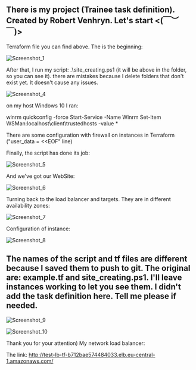 There is my project (Trainee task definition).
Created by Robert Venhryn.
Let's start
<(￣︶￣)>
---------------------------------------------------------------------------------------------------------------------------------

Terraform file you can find above. The is the beginning:

![Screenshot_1](https://user-images.githubusercontent.com/75696130/113060587-86b63f00-91b9-11eb-9b9b-7914ee3fe2a9.png)

After that, I run my script: .\site_creating.ps1 (it will be above in the folder, so you can see it). there are mistakes because I delete folders that don't exist yet. It doesn't cause any issues.

![Screenshot_4](https://user-images.githubusercontent.com/75696130/113061280-76529400-91ba-11eb-8f51-d29d01555446.png)

on my host Windows 10 I ran:

winrm quickconfig -force
Start-Service -Name Winrm
Set-Item WSMan:localhost\client\trustedhosts -value *

There are some configuration with firewall on instances in Terraform ("user_data = <<EOF" line)

Finally, the script has done its job:

![Screenshot_5](https://user-images.githubusercontent.com/75696130/113061774-422ba300-91bb-11eb-9782-30b7b37eefd6.png)

And we've got our WebSite:

![Screenshot_6](https://user-images.githubusercontent.com/75696130/113743245-228d0100-970c-11eb-90ae-47eba8878950.png)


Turning back to the load balancer and targets. They are in different availability zones:

![Screenshot_7](https://user-images.githubusercontent.com/75696130/113304479-be80cc00-930a-11eb-9eb9-e65825c80910.png)

Configuration of instance:

![Screenshot_8](https://user-images.githubusercontent.com/75696130/113743600-84e60180-970c-11eb-948c-5ba2b4ca1f66.png)


The names of the script and tf files are different because I saved them to push to git. The original are: example.tf and site_creating.ps1.
I'll leave instances working to let you see them. I didn't add the task definition here. Tell me please if needed.
---------------------------------------------------------------------------------------------------------------------------------

![Screenshot_9](https://user-images.githubusercontent.com/75696130/113748112-c678ab80-9710-11eb-8b2d-029085359a82.png)

![Screenshot_10](https://user-images.githubusercontent.com/75696130/113743732-aa730b00-970c-11eb-91d6-b8a79de1e19d.png)

Thank you for your attention)
My network load balancer:   

The link:
http://test-lb-tf-b712bae574484033.elb.eu-central-1.amazonaws.com/
